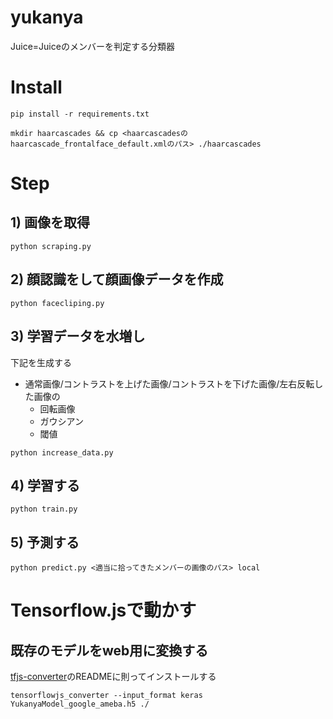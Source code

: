 # yukanya
Juice=Juiceのメンバーを判定する分類器

# Install
```
pip install -r requirements.txt
```

```
mkdir haarcascades && cp <haarcascadesのhaarcascade_frontalface_default.xmlのパス> ./haarcascades
```

# Step
## 1) 画像を取得

```
python scraping.py
```

## 2) 顔認識をして顔画像データを作成

```
python facecliping.py
```

## 3) 学習データを水増し
下記を生成する

- 通常画像/コントラストを上げた画像/コントラストを下げた画像/左右反転した画像の
  - 回転画像
  - ガウシアン
  - 閾値

```
python increase_data.py
```

## 4) 学習する

```
python train.py
```

## 5) 予測する

```
python predict.py <適当に拾ってきたメンバーの画像のパス> local
```

# Tensorflow.jsで動かす
## 既存のモデルをweb用に変換する
[tfjs-converter](https://github.com/tensorflow/tfjs-converter)のREADMEに則ってインストールする

```
tensorflowjs_converter --input_format keras YukanyaModel_google_ameba.h5 ./
```